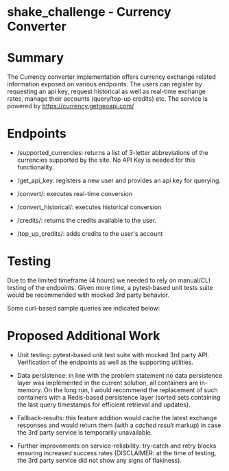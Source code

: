 # shake_challenge - Currency Converter

# Summary

The Currency converter implementation offers currency exchange related information exposed
on various endpoints. The users can register by requesting an api key, request historical as well as real-time exchange rates, manage their accounts (query/top-up credits) etc.
The service is powered by https://currency.getgeoapi.com/

# Endpoints

- /supported_currencies: returns a list of 3-letter abbreviations of the currencies supported by the site. No API Key is needed for this functionality.

- /get_api_key: registers a new user and provides an api key for querying.

- /convert/: executes real-time conversion

- /convert_historical/: executes historical conversion

- /credits/: returns the credits available to the user.

- /top_up_credits/: adds credits to the user's account

# Testing

Due to the limited timeframe (4 hours) we needed to rely on manual/CLI testing of the endpoints. Given more time, a pytest-based unit tests suite would be recommended with mocked 3rd party behavior.

Some curl-based sample queries are indicated below:


# Proposed Additional Work

 - Unit testing: pytest-based unit test suite with mocked 3rd party API. Verification of the endpoints as well as the supporting utilities.

 - Data persistence: in line with the problem statement no data persistence layer was implemented in the current solution, all containers are in-memory. On the long run, I would recommend the replacement of such containers with a Redis-based persistence layer (sorted sets containing the last query timestamps for efficient retrieval and updates).

 - Fallback-results: this feature addition would cache the latest exchange responses and would return them (with a *cached result* markup) in case the 3rd party service is temporarily unavailable.

 - Further improvements on service-reliability: try-catch and retry blocks ensuring increased success rates (DISCLAIMER: at the time of testing, the 3rd party service did not show any signs of flakiness).
